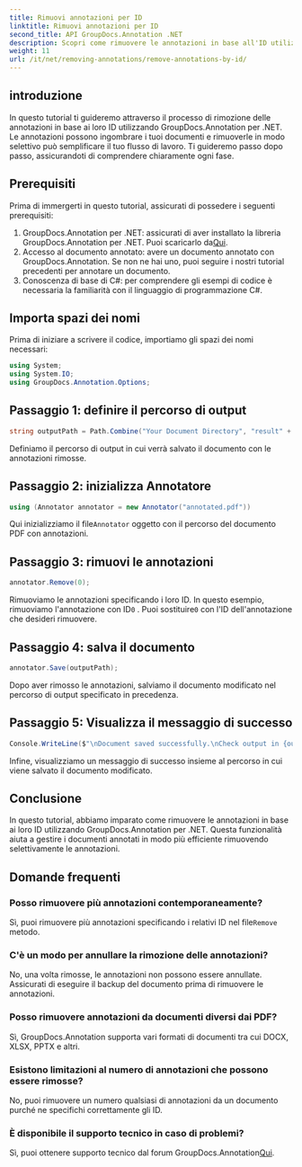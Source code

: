 ```yaml
---
title: Rimuovi annotazioni per ID
linktitle: Rimuovi annotazioni per ID
second_title: API GroupDocs.Annotation .NET
description: Scopri come rimuovere le annotazioni in base all'ID utilizzando GroupDocs.Annotation per .NET. Semplifica il flusso di lavoro dei documenti in modo efficiente.
weight: 11
url: /it/net/removing-annotations/remove-annotations-by-id/
---
```

## introduzione
In questo tutorial ti guideremo attraverso il processo di rimozione delle annotazioni in base ai loro ID utilizzando GroupDocs.Annotation per .NET. Le annotazioni possono ingombrare i tuoi documenti e rimuoverle in modo selettivo può semplificare il tuo flusso di lavoro. Ti guideremo passo dopo passo, assicurandoti di comprendere chiaramente ogni fase.
## Prerequisiti
Prima di immergerti in questo tutorial, assicurati di possedere i seguenti prerequisiti:
1.  GroupDocs.Annotation per .NET: assicurati di aver installato la libreria GroupDocs.Annotation per .NET. Puoi scaricarlo da[Qui](https://releases.groupdocs.com/annotation/net/).
2. Accesso al documento annotato: avere un documento annotato con GroupDocs.Annotation. Se non ne hai uno, puoi seguire i nostri tutorial precedenti per annotare un documento.
3. Conoscenza di base di C#: per comprendere gli esempi di codice è necessaria la familiarità con il linguaggio di programmazione C#.

## Importa spazi dei nomi
Prima di iniziare a scrivere il codice, importiamo gli spazi dei nomi necessari:
```csharp
using System;
using System.IO;
using GroupDocs.Annotation.Options;
```

## Passaggio 1: definire il percorso di output
```csharp
string outputPath = Path.Combine("Your Document Directory", "result" + Path.GetExtension("input.pdf"));
```
Definiamo il percorso di output in cui verrà salvato il documento con le annotazioni rimosse.
## Passaggio 2: inizializza Annotatore
```csharp
using (Annotator annotator = new Annotator("annotated.pdf"))
```
 Qui inizializziamo il file`Annotator` oggetto con il percorso del documento PDF con annotazioni.
## Passaggio 3: rimuovi le annotazioni
```csharp
annotator.Remove(0);
```
 Rimuoviamo le annotazioni specificando i loro ID. In questo esempio, rimuoviamo l'annotazione con ID`0` . Puoi sostituire`0` con l'ID dell'annotazione che desideri rimuovere.
## Passaggio 4: salva il documento
```csharp
annotator.Save(outputPath);
```
Dopo aver rimosso le annotazioni, salviamo il documento modificato nel percorso di output specificato in precedenza.
## Passaggio 5: Visualizza il messaggio di successo
```csharp
Console.WriteLine($"\nDocument saved successfully.\nCheck output in {outputPath}.");
```
Infine, visualizziamo un messaggio di successo insieme al percorso in cui viene salvato il documento modificato.

## Conclusione
In questo tutorial, abbiamo imparato come rimuovere le annotazioni in base ai loro ID utilizzando GroupDocs.Annotation per .NET. Questa funzionalità aiuta a gestire i documenti annotati in modo più efficiente rimuovendo selettivamente le annotazioni.
## Domande frequenti
### Posso rimuovere più annotazioni contemporaneamente?
 Sì, puoi rimuovere più annotazioni specificando i relativi ID nel file`Remove` metodo.
### C'è un modo per annullare la rimozione delle annotazioni?
No, una volta rimosse, le annotazioni non possono essere annullate. Assicurati di eseguire il backup del documento prima di rimuovere le annotazioni.
### Posso rimuovere annotazioni da documenti diversi dai PDF?
Sì, GroupDocs.Annotation supporta vari formati di documenti tra cui DOCX, XLSX, PPTX e altri.
### Esistono limitazioni al numero di annotazioni che possono essere rimosse?
No, puoi rimuovere un numero qualsiasi di annotazioni da un documento purché ne specifichi correttamente gli ID.
### È disponibile il supporto tecnico in caso di problemi?
 Sì, puoi ottenere supporto tecnico dal forum GroupDocs.Annotation[Qui](https://forum.groupdocs.com/c/annotation/10).